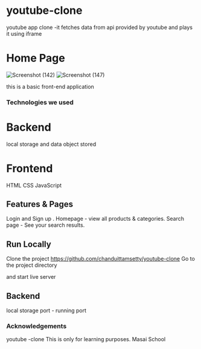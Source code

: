 # youtube-clone
youtube app clone -it fetches data from api provided by youtube and plays it using iframe
# Home Page
![Screenshot (142)](https://user-images.githubusercontent.com/95960219/159886461-d8ee8b49-9c7a-431a-b1ef-6b4601d56899.png)
![Screenshot (147)](https://user-images.githubusercontent.com/95960219/160223764-467df118-db3a-4e9d-82cd-5db18a681c0f.png)

this is a basic front-end application




### Technologies we used

# Backend

local storage and data object stored

# Frontend

HTML
CSS
JavaScript


## Features & Pages

Login and Sign up .
Homepage - view all products & categories.
Search page - See your search results.


## Run Locally

Clone the project
https://github.com/chanduittamsetty/youtube-clone
Go to the project directory

and start live server



## Backend

local storage
port - running port

### Acknowledgements

youtube -clone
This is only for learning purposes. 
Masai School
